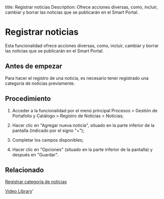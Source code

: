 title: Registrar noticias
Description: Ofrece acciones diversas, como, incluir, cambiar y borrar las noticias que se publicarán en el Smart Portal.
# Registrar noticias


Esta funcionalidad ofrece acciones diversas, como, incluir, cambiar y borrar las
noticias que se publicarán en el Smart Portal.

Antes de empezar
--------------------

Para hacer el registro de una noticia, es necesario tener registrado una
categoría de noticias previamente.

Procedimiento
-----------------

1.  Acceder a la funcionalidad por el menú principal Procesos \> Gestión de
    Portafolio y Catálogo \> Registro de Noticias \> Noticias;

2.  Hacer clic en "Agregar nueva noticia", situado en la parte inferior de la pantalla (indicado por el signo "+");

3.  Completar los campos disponibles;

4.  Hacer clic en "Opciones" (situado en la parte inferior de la pantalla) y después en "Guardar".


Relacionado
-------

[Registrar categoría de noticias](/es-es/citsmart-platform-9/processes/portfolio-and-catalog/configuration/register-news-category.html)


<i class='fa fa-youtube-play  fa-2x' style='color:#97ce17;vertical-align: middle;'> </i> [Video Library](https://www.youtube.com/playlist?list=PLB5qK2uzf2RPUBXWp7r7A0YUQY07qkSrO)'

<!-- !!! tip "About"

    <b>Product/Version:</b> CITSmart | 8.00 &nbsp;&nbsp;
    <b>Updated:</b>01/24/2021 - Anna Martins
